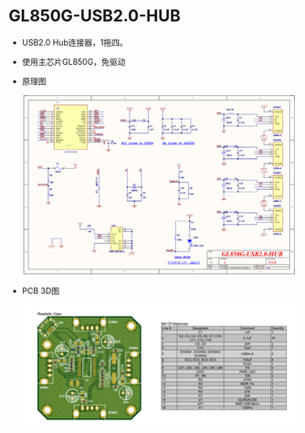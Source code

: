 # GL850G-USB2.0-HUB

- USB2.0 Hub连接器，1拖四。

- 使用主芯片GL850G，免驱动

- 原理图

  ![sch](/AltiumDesignerPCB-Project/sch.png)

- PCB 3D图

  ![3D-ADT](/AltiumDesignerPCB-Project/3D-ADT.png)